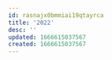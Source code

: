 ```yaml
---
id: rasnajx0bmmiai19qtayrca
title: '2022'
desc: ''
updated: 1666615037567
created: 1666615037567
---
```

